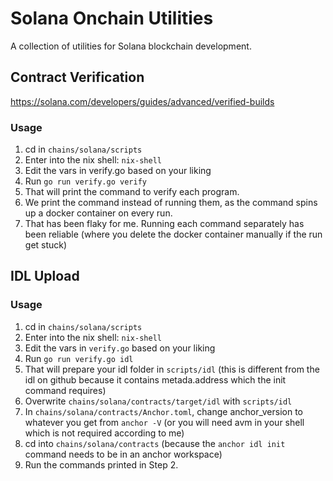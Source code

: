 # Solana Onchain Utilities

A collection of utilities for Solana blockchain development.

## Contract Verification

https://solana.com/developers/guides/advanced/verified-builds

### Usage

1. cd in `chains/solana/scripts`
2. Enter into the nix shell: `nix-shell`
3. Edit the vars in verify.go based on your liking
4. Run `go run verify.go verify`
5. That will print the command to verify each program.
6. We print the command instead of running them, as the command spins up a docker container on every run.
7. That has been flaky for me. Running each command separately has been reliable (where you delete the docker container manually if the run get stuck)


## IDL Upload

### Usage

1. cd in `chains/solana/scripts`
2. Enter into the nix shell: `nix-shell`
3. Edit the vars in `verify.go` based on your liking
4. Run `go run verify.go idl`
5. That will prepare your idl folder in `scripts/idl` (this is different from the idl on github because it contains metada.address which the init command requires)
6. Overwrite `chains/solana/contracts/target/idl` with `scripts/idl`
7. In `chains/solana/contracts/Anchor.toml`, change anchor_version to whatever you get from `anchor -V` (or you will need avm in your shell which is not required according to me)
8. cd into `chains/solana/contracts` (because the `anchor idl init` command needs to be in an anchor workspace)
9. Run the commands printed in Step 2.